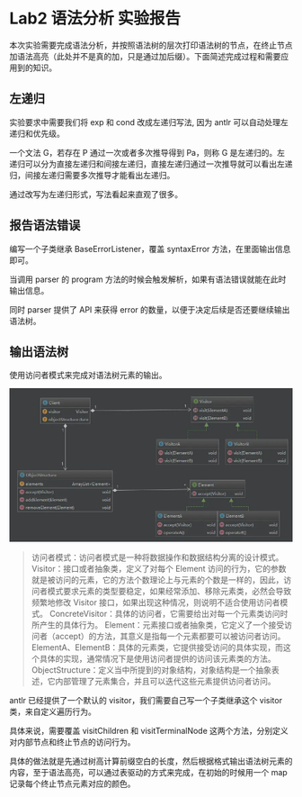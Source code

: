 # Lab2 语法分析 实验报告

本次实验需要完成语法分析，并按照语法树的层次打印语法树的节点，在终止节点加语法高亮（此处并不是真的加，只是通过加后缀）。下面简述完成过程和需要应用到的知识。

## 左递归

实验要求中需要我们将 exp 和 cond 改成左递归写法, 因为 antlr 可以自动处理左递归和优先级。

一个文法 G，若存在 P 通过一次或者多次推导得到 Pa，则称 G 是左递归的。左递归可以分为直接左递归和间接左递归，直接左递归通过一次推导就可以看出左递归，间接左递归需要多次推导才能看出左递归。

通过改写为左递归形式，写法看起来直观了很多。

## 报告语法错误

编写一个子类继承 BaseErrorListener，覆盖 syntaxError 方法，在里面输出信息即可。

当调用 parser 的 program 方法的时候会触发解析，如果有语法错误就能在此时输出信息。

同时 parser 提供了 API 来获得 error 的数量，以便于决定后续是否还要继续输出语法树。

## 输出语法树

使用访问者模式来完成对语法树元素的输出。

![](./imgs/visitor.webp)

> 访问者模式：访问者模式是一种将数据操作和数据结构分离的设计模式。
> Visitor：接口或者抽象类，定义了对每个 Element 访问的行为，它的参数就是被访问的元素，它的方法个数理论上与元素的个数是一样的，因此，访问者模式要求元素的类型要稳定，如果经常添加、移除元素类，必然会导致频繁地修改 Visitor 接口，如果出现这种情况，则说明不适合使用访问者模式。
> ConcreteVisitor：具体的访问者，它需要给出对每一个元素类访问时所产生的具体行为。
> Element：元素接口或者抽象类，它定义了一个接受访问者（accept）的方法，其意义是指每一个元素都要可以被访问者访问。
> ElementA、ElementB：具体的元素类，它提供接受访问的具体实现，而这个具体的实现，通常情况下是使用访问者提供的访问该元素类的方法。
> ObjectStructure：定义当中所提到的对象结构，对象结构是一个抽象表述，它内部管理了元素集合，并且可以迭代这些元素提供访问者访问。

antlr 已经提供了一个默认的 visitor，我们需要自己写一个子类继承这个 visitor 类，来自定义遍历行为。

具体来说，需要覆盖 visitChildren 和 visitTerminalNode 这两个方法，分别定义对内部节点和终止节点的访问行为。

具体的做法就是先通过树高计算前缀空白的长度，然后根据格式输出语法树元素的内容，至于语法高亮，可以通过表驱动的方式来完成，在初始的时候用一个 map 记录每个终止节点元素对应的颜色。

